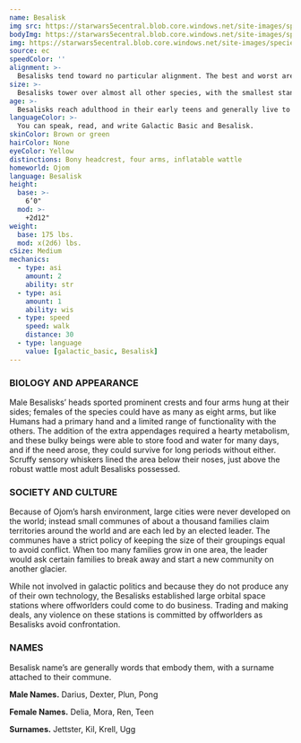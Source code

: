 ```yaml
---
name: Besalisk
img src: https://starwars5ecentral.blob.core.windows.net/site-images/species/species_besalisk.png
bodyImg: https://starwars5ecentral.blob.core.windows.net/site-images/species/species_besalisk.png
img: https://starwars5ecentral.blob.core.windows.net/site-images/species/species_besalisk.png
source: ec
speedColor: ''
alignment: >-
  Besalisks tend toward no particular alignment. The best and worst are found among them.
size: >-
  Besalisks tower over almost all other species, with the smallest standing at 6 feet tall and weighing 200 lbs., and the largest approaching 8 feet tall and 400 lbs. Regardless of your position in that range, your size is Medium.
age: >-
  Besalisks reach adulthood in their early teens and generally live to be about 70.
languageColor: >-
  You can speak, read, and write Galactic Basic and Besalisk. 
skinColor: Brown or green
hairColor: None
eyeColor: Yellow
distinctions: Bony headcrest, four arms, inflatable wattle
homeworld: Ojom
language: Besalisk
height:
  base: >-
    6’0"
  mod: >-
    +2d12"
weight:
  base: 175 lbs.
  mod: x(2d6) lbs.
cSize: Medium
mechanics:
  - type: asi
    amount: 2
    ability: str
  - type: asi
    amount: 1
    ability: wis
  - type: speed
    speed: walk
    distance: 30
  - type: language
    value: [galactic_basic, Besalisk]
---
```

### BIOLOGY AND APPEARANCE
Male Besalisks’ heads sported prominent crests and four arms hung at their sides; females of the species could have as many as eight arms, but like Humans had a primary hand and a limited range of functionality with the others. The addition of the extra appendages required a hearty metabolism, and these bulky beings were able to store food and water for many days, and if the need arose, they could survive for long periods without either. Scruffy sensory whiskers lined the area below their noses, just above the robust wattle most adult Besalisks possessed.

### SOCIETY AND CULTURE
Because of Ojom’s harsh environment, large cities were never developed on the world; instead small communes of about a thousand families claim territories around the world and are each led by an elected leader. The communes have a strict policy of keeping the size of their groupings equal to avoid conflict. When too many families grow in one area, the leader would ask certain families to break away and start a new community on another glacier.

While not involved in galactic politics and because they do not produce any of their own technology, the Besalisks established large orbital space stations where offworlders could come to do business. Trading and making deals, any violence on these stations is committed by offworlders as Besalisks avoid confrontation.

### NAMES
Besalisk name’s are generally words that embody them, with a surname attached to their commune.

__Male Names.__ Darius, Dexter, Plun, Pong

__Female Names.__ Delia, Mora, Ren, Teen

__Surnames.__ Jettster, Kil, Krell, Ugg



    